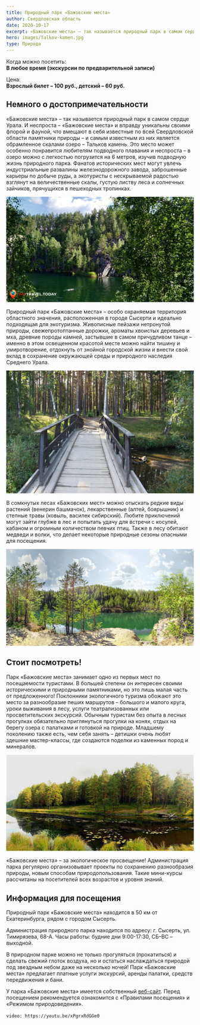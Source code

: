 ```yaml
---
title: Природный парк «Бажовские места»
author: Свердловская область
date: 2020-10-17
excerpt: «Бажовские места» – так называется природный парк в самом сердце Урала. И неспроста – «Бажовские места» и вправду уникальны своими флорой и фауной, что вмещают в себя известные по всей Свердловской области памятники природы – и самым известным из них является обрамленное скалами озеро – Тальков камень.
hero: images/Talkov-kamen.jpg
type: Природа
---
```

Когда можно посетить:  
**В любое время (экскурсии по предварительной записи)**

Цена:  
**Взрослый билет – 100 руб., детский – 60 руб.**

## Немного о достопримечательности
 «Бажовские места» – так называется природный парк в самом сердце Урала. И неспроста – «Бажовские места» и вправду уникальны своими флорой и фауной, что вмещают в себя известные по всей Свердловской области памятники природы – и самым известным из них является обрамленное скалами озеро – Тальков камень. Это место может особенно понравится любителям подводного плавания и неспроста – в озеро можно с легкостью погрузится на 6 метров, изучив подводную жизнь природного парка. Фанатов исторических мест могут увлечь индустриальные развалины железнодорожного завода, заброшенные карьеры по добыче руды, а экотуристы с нескрываемой радостью взглянут на величественные скалы, густую листву леса и солнечных зайчиков, прячущихся в пешеходных тропинках.

 ![Природный парк «Бажовские места», bajovskie mesta](images/Talkov-kamen1.jpg "Озеро Тальков-Камень.")

Природный парк «Бажовские места» – особо охраняемая территория областного значения, расположенная в городе Сысерти и идеально подходящая для экотуризма. Живописные пейзажи нетронутой природы, свежепротоптанные дорожки, ароматы хвоистых деревьев и мха, древние породы камней, застывшие в самом причудливом танце – именно в этом освещенном красотой месте можно найти тишину и умиротворение, отдохнуть от знойной городской жизни и внести свой вклад в сохранение окружающей среды и природного наследия Среднего Урала.

![Природный парк «Бажовские места», bajovskie mesta](images/nashural.ru1.jpg "Источник nashural.ru")

В сомкнутых лесах «Бажовских мест» можно отыскать редкие виды растений (венерин башмачок), лекарственные (алтей, боярышник) и степные травы (ковыль, василек сибирский). Любите приключений могут зайти глубже в лес и попытать удачу для встречи с косулей, кабаном и огромным количеством певчих птиц. Также в лесу обитают медведи и волки, что делает некоторые природные сезоны опасными для посещения.

![Природный парк «Бажовские места», bajovskie mesta](images/ozero-asbest-kamen-nashural.ru.jpg "Озеро Асбест-Камень. Источник nashural.ru")

## Стоит посмотреть!
Парк «Бажовские места» занимает одно из первых мест по посещаемости туристами. В большей степени он интересен своими историческими и природными памятниками, но это лишь малая часть от предложенного! Поклонники экологичного туризма обожают это место за разнообразие пеших маршрутов – большого и малого круга, уроки выживания в лесу, услуги театрализованных или просветительских экскурсий. Обычным туристам без опыта в лесных прогулках обязательно приглянуться прогулки на конях, отдых на берегу озера с палатками и готовкой на природе. Младшему поколению также есть, чем себя занять – детишки очень любят здешние мастер-классы, где создаются поделки из каменных пород и минералов.

 ![Природный парк «Бажовские места», bajovskie mesta](images/nashural.ru.jpg "Источник nashural.ru")

«Бажовские места» – за экологическое просвещение! Администрация парка регулярно организовывает проекты по сохранению разнообразия природы, новым способам природопользования. Такие мини-курсы рассчитаны на посетителей всех возрастов и уровня знаний.

## Информация для посещения
Природный парк «Бажовские места» находится в 50 км от Екатеринбурга, рядом с городом Сысерть.

Администрация природного парка находится по адресу: г. Сысерть, ул. Тимирязева, 68-А. Часы работы: будние дни 9:00-17:30, СБ–ВС – выходной.

В природном парке можно не только прогуляться (прокатиться) и сделать свежий глоток воздуха, но и остаться наслаждаться природой под звездным небом даже на несколько ночей! Парк «Бажовские места» предлагает платные услуги экскурсий, аренды палатки, средств передвижения и бани.

У парка «Бажовские места» имеется собственный [веб-сайт](http://www.bm-park.ru/). Перед посещением рекомендуется ознакомится с «Правилами посещения» и «Режимом природоведения».

`video: https://youtu.be/xPgrxRdGGe0`